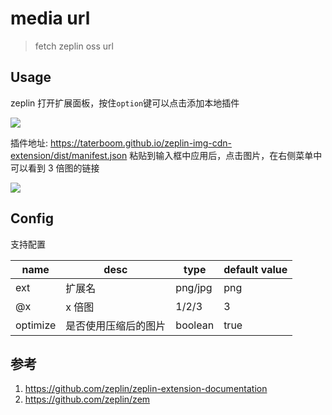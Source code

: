 # media url

> fetch zeplin oss url

## Usage

zeplin 打开扩展面板，按住`option`键可以点击添加本地插件

![](https://media-image1.baydn.com/storage_media_image/bmpdqn/6911a2699f1a0b1f2676fd36b132221b.a279d0aef9a81aa04e74865c6ee77938.jpeg?x-oss-process=image/quality,Q_80)

插件地址: https://taterboom.github.io/zeplin-img-cdn-extension/dist/manifest.json
粘贴到输入框中应用后，点击图片，在右侧菜单中可以看到 3 倍图的链接

![](https://media-image1.baydn.com/storage_media_image/bmpdqn/464fe468fe37e7f2944cb6803f04d45a.8ba3036e8162971037e372e3fa0954d8.png?x-oss-process=image/quality,Q_80)

## Config

支持配置

| name     | desc                 | type    | default value |
| -------- | -------------------- | ------- | ------------- |
| ext      | 扩展名               | png/jpg | png           |
| @x       | x 倍图               | 1/2/3   | 3             |
| optimize | 是否使用压缩后的图片 | boolean | true          |

## 参考

1. https://github.com/zeplin/zeplin-extension-documentation
2. https://github.com/zeplin/zem
